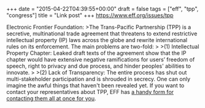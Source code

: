 +++
date = "2015-04-22T04:39:55+00:00"
draft = false
tags = ["eff", "tpp", "congress"]
title = "Link post"
+++
https://www.eff.org/issues/tpp

Electronic Frontier Foundation: >The Trans-Pacific Partnership (TPP) is a secretive, multinational trade agreement that threatens to extend restrictive intellectual property (IP) laws across the globe and rewrite international rules on its enforcement. The main problems are two-fold: > >(1) Intellectual Property Chapter: Leaked draft texts of the agreement show that the IP chapter would have extensive negative ramifications for users’ freedom of speech, right to privacy and due process, and hinder peoples' abilities to innovate. > >(2) Lack of Transparency: The entire process has shut out multi-stakeholder participation and is shrouded in secrecy. One can only imagine the awful things that haven't been revealed yet. If you want to contact your representatives about TPP, EFF has [a handy form for contacting them all at once for you](https://act.eff.org/action/don-t-let-congress-fast-track-tpp).
